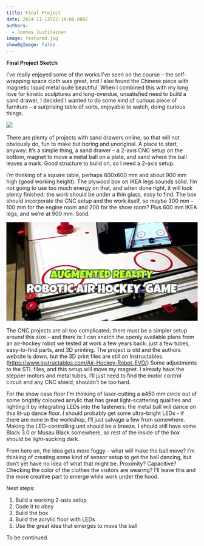```yaml
---
title: Final Project
date: 2024-11-13T22:14:00.000Z
authors:
  - Joonas Juutilainen
image: featured.jpg
showBgImage: false
---
```

**Final Project Sketch** 

I’ve really enjoyed some of the works I’ve seen on the course – the self-wrapping space cloth was great, and I also found the Chinese piece with magnetic liquid metal quite beautiful. When I combined this with my long love for kinetic sculptures and long-overdue, unsatisfied need to build a sand drawer, I decided I wanted to do some kind of curious piece of furniture – a surprising table of sorts, enjoyable to watch, doing curious things.

![](screenshot-2024-11-13-at-21.53.09.png)

There are plenty of projects with sand drawers online, so that will not obviously do, fun to make but boring and unoriginal. A place to start, anyway: It’s a simple thing, a sand drawer – a 2-axis CNC setup on the bottom, magnet to move a metal ball on a plate, and sand where the ball leaves a mark. Good structure to build on, so I need a 2-axis setup.

I’m thinking of a square table, perhaps 600x600 mm and about 900 mm high (good working height). The plywood box on IKEA legs sounds solid. I’m not going to use too much energy on that, and when done right, it will look plenty finished: the work should be under a thin glass, easy to find. The box should incorporate the CNC setup and the work itself, so maybe 300 mm – 100 mm for the engine room and 200 for the show room? Plus 600 mm IKEA legs, and we’re at 900 mm. Solid.

![](screenshot-2024-11-13-at-22.05.47.png)

The CNC projects are all too complicated; there must be a simpler setup around this size – and there is: I can snatch the openly available plans from an air-hockey robot we tested at work a few years back: just a few tubes, easy-to-find parts, and 3D printing. The project is old and the authors website is down, but the 3D print files are still on Instructables. (https://www.instructables.com/Air-Hockey-Robot-EVO/) Some adjustments to the STL files, and this setup will move my magnet. I already have the stepper motors and metal tubes, I’ll just need to find the motor control circuit and any CNC shield; shouldn’t be too hard.

For the show case floor I’m thinking of laser-cutting a ø450 mm circle out of some brightly coloured acrylic that has great light-scattering qualities and lighting it by integrating LEDs into the fasteners: the metal ball will dance on this lit-up dance floor. I should probably get some ultra-bright LEDs - if there are none in the workshop, I’ll just salvage a few from somewhere. Making the LED-controlling unit should be a breeze. I should still have some Black 3.0 or Musau Black somewhere, so rest of the inside of the box should be light-sucking dark.

From here on, the idea gets more foggy – what will make the ball move? I’m thinking of creating some kind of sensor setup to get the ball dancing, but don’t yet have no idea of what that might be. Proximity? Capacitive? Checking the color of the clothes the visitors are wearing? I’ll leave this and the more creative part to emerge while work under the hood.

Next steps:

1. Build a working 2-axis setup
2. Code it to obey
3. Build the box
4. Build the acrylic floor with LEDs
5. Use the great idea that emerges to move the ball

To be continued.
